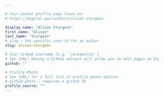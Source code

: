 ```yaml
---

# Your author profile page lives at:
# https://digital.gov/authors/alison-sturgeon

display_name: "Alison Sturgeon"
first_name: "Alison"
last_name: "Sturgeon"
# slug — the specific user-id for an author.
slug: alison-sturgeon

# Your GitHub username [e.g. 'jeremyzilar']
# See [URL] Having a GitHub account will allow you to edit pages on DigitalGov. The image used in your GitHub account can also be used to populate your digital.gov profile photo.
github: ""

# Profile Photo
# See [URL] for a full list of profile photo options
# github-photo — requires a github ID
profile_source: ""
---
```

